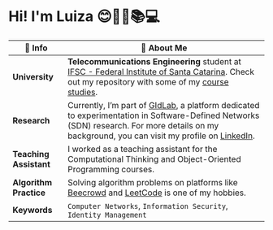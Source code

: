# Hi! I'm Luiza 😊🦋🌱📚💻 

| 📌 Info              | 🌼 About Me  |
|----------------------|-------------|
| **University**       | **Telecommunications Engineering** student at [IFSC - Federal Institute of Santa Catarina](https://www.ifsc.edu.br/en/inicio). Check out my repository with some of my [course studies](https://github.com/luizakuze/Engenharia-Telecom). |
| **Research**         | Currently, I’m part of [GIdLab](https://rnpmais.rnp.br/gidlab), a platform dedicated to experimentation in Software-Defined Networks (SDN) research. For more details on my background, you can visit my profile on [LinkedIn](https://www.linkedin.com/in/luizakuze/). |
| **Teaching Assistant** | I worked as a teaching assistant for the Computational Thinking and Object-Oriented Programming courses. |
| **Algorithm Practice** | Solving algorithm problems on platforms like [Beecrowd](https://www.beecrowd.com.br/judge/pt/profile/667397) and [LeetCode](https://leetcode.com/u/luizakuze/) is one of my hobbies. |
| **Keywords**         | `Computer Networks`, `Information Security`, `Identity Management` |
